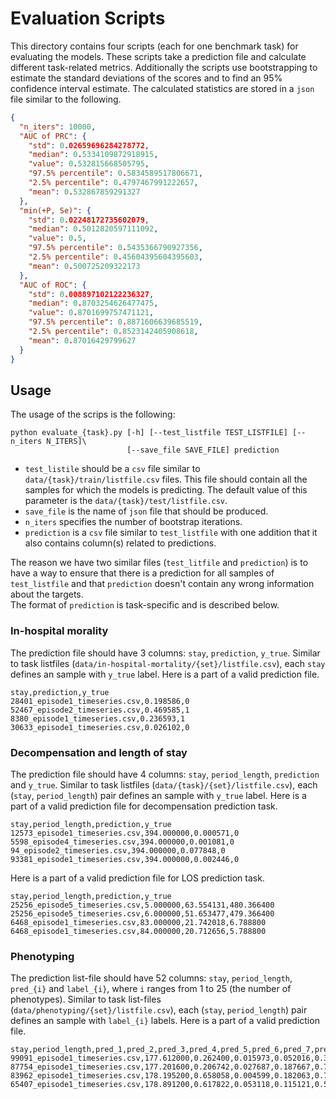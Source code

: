 # Evaluation Scripts

This directory contains four scripts (each for one benchmark task) for evaluating the models.
These scripts take a prediction file and calculate different task-related metrics.
Additionally the scripts use bootstrapping to estimate the standard deviations of the scores and to find an 95% confidence interval estimate.
The calculated statistics are stored in a `json` file similar to the following.
```json
{
  "n_iters": 10000,
  "AUC of PRC": {
    "std": 0.02659696284278772,
    "median": 0.5334109872918915,
    "value": 0.532815668505795,
    "97.5% percentile": 0.5834589517806671,
    "2.5% percentile": 0.4797467991222657,
    "mean": 0.532867859291327
  },
  "min(+P, Se)": {
    "std": 0.02248172735602079,
    "median": 0.5012820597111092,
    "value": 0.5,
    "97.5% percentile": 0.5435366790927356,
    "2.5% percentile": 0.45604395604395603,
    "mean": 0.500725209322173
  },
  "AUC of ROC": {
    "std": 0.008897102122236327,
    "median": 0.8703254626477475,
    "value": 0.8701699757471121,
    "97.5% percentile": 0.8871606639685519,
    "2.5% percentile": 0.8523142405908618,
    "mean": 0.87016429799627
  }
}
```

## Usage

The usage of the scrips is the following:
```
python evaluate_{task}.py [-h] [--test_listfile TEST_LISTFILE] [--n_iters N_ITERS]\
                          [--save_file SAVE_FILE] prediction
```

* `test_listile` should be a `csv` file similar to `data/{task}/train/listfile.csv` files.
This file should contain all the samples for which the models is predicting.
The default value of this parameter is the `data/{task}/test/listfile.csv`.
* `save_file` is the name of `json` file that should be produced.
* `n_iters` specifies the number of bootstrap iterations.
* `prediction` is a `csv` file similar to `test_listfile` with one addition that it also contains column(s) related to predictions.

The reason we have two similar files (`test_litfile` and `prediction`) is to have a way to ensure that there is a prediction for all samples of `test_listfile` and that `prediction` doesn't contain any wrong information about the targets.  
The format of `prediction` is task-specific and is described below.

### In-hospital morality
The prediction file should have 3 columns: `stay`, `prediction`, `y_true`.
Similar to task listfiles (`data/in-hospital-mortality/{set}/listfile.csv`), each `stay` defines an sample with `y_true` label.
Here is a part of a valid prediction file.
```angular2html
stay,prediction,y_true
28401_episode1_timeseries.csv,0.198586,0
52467_episode2_timeseries.csv,0.469585,1
8380_episode1_timeseries.csv,0.236593,1
30633_episode1_timeseries.csv,0.026102,0
```

### Decompensation and length of stay
The prediction file should have 4 columns: `stay`, `period_length`, `prediction` and `y_true`.
Similar to task listfiles (`data/{task}/{set}/listfile.csv`), each (`stay`, `period_length`) pair defines an sample with `y_true` label.
Here is a part of a valid prediction file for decompensation prediction task.
```angular2html
stay,period_length,prediction,y_true
12573_episode1_timeseries.csv,394.000000,0.000571,0
5598_episode4_timeseries.csv,394.000000,0.001081,0
94_episode2_timeseries.csv,394.000000,0.077848,0
93381_episode1_timeseries.csv,394.000000,0.002446,0
```
Here is a part of a valid prediction file for LOS prediction task.
```angular2html
stay,period_length,prediction,y_true
25256_episode5_timeseries.csv,5.000000,63.554131,480.366400
25256_episode5_timeseries.csv,6.000000,51.653477,479.366400
6468_episode1_timeseries.csv,83.000000,21.742018,6.788800
6468_episode1_timeseries.csv,84.000000,20.712656,5.788800
```

### Phenotyping
The prediction list-file should have 52 columns: `stay`, `period_length`, `pred_{i}` and `label_{i}`, where `i` ranges from 1 to 25 (the number of phenotypes).
Similar to task list-files (`data/phenotyping/{set}/listfile.csv`), each (`stay`, `period_length`) pair defines an sample with `label_{i}` labels.
Here is a part of a valid prediction file.
```angular2html
stay,period_length,pred_1,pred_2,pred_3,pred_4,pred_5,pred_6,pred_7,pred_8,pred_9,pred_10,pred_11,pred_12,pred_13,pred_14,pred_15,pred_16,pred_17,pred_18,pred_19,pred_20,pred_21,pred_22,pred_23,pred_24,pred_25,label_1,label_2,label_3,label_4,label_5,label_6,label_7,label_8,label_9,label_10,label_11,label_12,label_13,label_14,label_15,label_16,label_17,label_18,label_19,label_20,label_21,label_22,label_23,label_24,label_25
99091_episode1_timeseries.csv,177.612000,0.262400,0.015973,0.052016,0.333623,0.071021,0.321734,0.074759,0.026440,0.279651,0.113590,0.002932,0.023886,0.132705,0.338218,0.458486,0.021708,0.059589,0.113542,0.329968,0.236365,0.191117,0.496825,0.764580,0.111754,0.018451,0,0,0,0,0,0,0,0,0,0,0,0,0,1,1,0,0,0,0,0,0,1,0,0,0
87754_episode1_timeseries.csv,177.201600,0.206742,0.027687,0.187667,0.783724,0.234875,0.275119,0.707655,0.136530,0.468962,0.638654,0.034629,0.312135,0.487467,0.573972,0.347912,0.024706,0.183768,0.136024,0.099600,0.051225,0.273147,0.072753,0.146137,0.057414,0.069350,0,0,0,1,0,0,0,0,1,1,0,1,0,1,0,0,0,1,0,0,0,0,0,0,1
83962_episode1_timeseries.csv,178.195200,0.658058,0.004599,0.182063,0.716813,0.736834,0.100796,0.248655,0.244482,0.750731,0.655207,0.317332,0.404463,0.491454,0.236359,0.516147,0.133137,0.685693,0.290062,0.045600,0.005601,0.106505,0.065165,0.028664,0.330075,0.268535,1,0,0,1,0,0,1,0,0,0,1,0,0,1,1,0,0,1,0,0,0,0,1,1,1
65407_episode1_timeseries.csv,178.891200,0.617822,0.053118,0.115121,0.571016,0.088866,0.204868,0.366116,0.029166,0.394338,0.153550,0.083783,0.259495,0.133264,0.412249,0.679179,0.111867,0.096425,0.145118,0.075616,0.175652,0.194995,0.606794,0.936352,0.657388,0.298098,1,0,0,0,0,0,0,0,0,0,1,0,1,1,0,0,0,0,0,1,1,0,1,0,0
```
